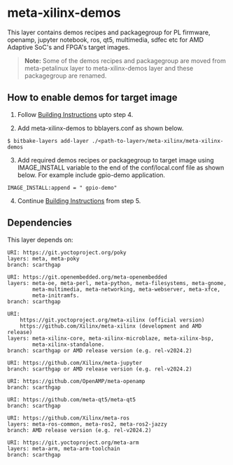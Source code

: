# meta-xilinx-demos

This layer contains demos recipes and packagegroup for PL firmware, openamp,
jupyter notebook, ros, qt5, multimedia, sdfec etc for AMD Adaptive SoC's and
FPGA's target images.

> **Note:** Some of the demos recipes and packagegroup are moved from meta-petalinux
> layer to meta-xilinx-demos layer and these packagegroup are renamed.

## How to enable demos for target image

1. Follow [Building Instructions](../README.building.md) upto step 4.

2. Add meta-xilinx-demos to bblayers.conf as shown below.
```
$ bitbake-layers add-layer ./<path-to-layer>/meta-xilinx/meta-xilinx-demos
```

3. Add required demos recipes or packagegroup to target image using IMAGE_INSTALL
   variable to the end of the conf/local.conf file as shown below. For example
   include gpio-demo application.
```
IMAGE_INSTALL:append = " gpio-demo"
```

4. Continue [Building Instructions](../README.building.md) from step 5.

## Dependencies

This layer depends on:

	URI: https://git.yoctoproject.org/poky
	layers: meta, meta-poky
	branch: scarthgap

	URI: https://git.openembedded.org/meta-openembedded
	layers: meta-oe, meta-perl, meta-python, meta-filesystems, meta-gnome,
            meta-multimedia, meta-networking, meta-webserver, meta-xfce,
            meta-initramfs.
	branch: scarthgap

	URI:
        https://git.yoctoproject.org/meta-xilinx (official version)
        https://github.com/Xilinx/meta-xilinx (development and AMD release)
	layers: meta-xilinx-core, meta-xilinx-microblaze, meta-xilinx-bsp,
            meta-xilinx-standalone.
	branch: scarthgap or AMD release version (e.g. rel-v2024.2)

	URI: https://github.com/Xilinx/meta-jupyter
	branch: scarthgap or AMD release version (e.g. rel-v2024.2)

	URI: https://github.com/OpenAMP/meta-openamp
	branch: scarthgap

	URI: https://github.com/meta-qt5/meta-qt5
	branch: scarthgap

	URI: https://github.com/Xilinx/meta-ros
	layers: meta-ros-common, meta-ros2, meta-ros2-jazzy
	branch: AMD release version (e.g. rel-v2024.2)

	URI: https://git.yoctoproject.org/meta-arm
	layers: meta-arm, meta-arm-toolchain
	branch: scarthgap
